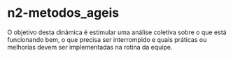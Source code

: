 # n2-metodos_ageis
O objetivo desta dinâmica é estimular uma análise coletiva sobre o que está funcionando bem, o que precisa ser interrompido e quais práticas ou melhorias devem ser implementadas na rotina da equipe.
